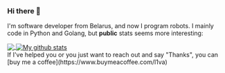 ### Hi there 👋

I'm software developer from Belarus, and now I program robots.
I mainly code in Python and Golang, but <b>public</b> stats seems more interesting: 

<a href="https://github.com/l1va">
  <img align="center" src="https://github-readme-stats.vercel.app/api/top-langs/?username=l1va&layout=compact&langs_count=8&theme=radical" />
</a>


<a href="https://github.com/l1va">
  <img align="center" src="https://github-readme-stats.anuraghazra1.vercel.app/api?username=l1va&line_height=24&show_icons=true&theme=radical&layout=compact" alt="My github stats" />  
</a>  

<br/>
<!---
[![ReadMe Card](https://github-readme-stats.vercel.app/api/pin/?username=l1va&theme=radical&repo=symhen)](https://github.com/l1va/symhen)
--->
If I've helped you or you just want to reach out and say "Thanks", you can [buy me a coffee](https://www.buymeacoffee.com/l1va)
